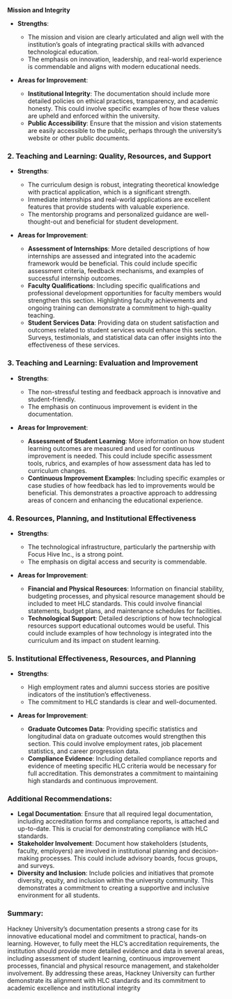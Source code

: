**Mission and Integrity**

-   **Strengths**:

    -   The mission and vision are clearly articulated and align well with the institution’s goals of integrating practical skills with advanced technological education.
    -   The emphasis on innovation, leadership, and real-world experience is commendable and aligns with modern educational needs.
-   **Areas for Improvement**:

    -   **Institutional Integrity**: The documentation should include more detailed policies on ethical practices, transparency, and academic honesty. This could involve specific examples of how these values are upheld and enforced within the university.
    -   **Public Accessibility**: Ensure that the mission and vision statements are easily accessible to the public, perhaps through the university’s website or other public documents.

### 2.  **Teaching and Learning: Quality, Resources, and Support**

-   **Strengths**:

    -   The curriculum design is robust, integrating theoretical knowledge with practical application, which is a significant strength.
    -   Immediate internships and real-world applications are excellent features that provide students with valuable experience.
    -   The mentorship programs and personalized guidance are well-thought-out and beneficial for student development.
-   **Areas for Improvement**:

    -   **Assessment of Internships**: More detailed descriptions of how internships are assessed and integrated into the academic framework would be beneficial. This could include specific assessment criteria, feedback mechanisms, and examples of successful internship outcomes.
    -   **Faculty Qualifications**: Including specific qualifications and professional development opportunities for faculty members would strengthen this section. Highlighting faculty achievements and ongoing training can demonstrate a commitment to high-quality teaching.
    -   **Student Services Data**: Providing data on student satisfaction and outcomes related to student services would enhance this section. Surveys, testimonials, and statistical data can offer insights into the effectiveness of these services.

### 3.  **Teaching and Learning: Evaluation and Improvement**

-   **Strengths**:

    -   The non-stressful testing and feedback approach is innovative and student-friendly.
    -   The emphasis on continuous improvement is evident in the documentation.
-   **Areas for Improvement**:

    -   **Assessment of Student Learning**: More information on how student learning outcomes are measured and used for continuous improvement is needed. This could include specific assessment tools, rubrics, and examples of how assessment data has led to curriculum changes.
    -   **Continuous Improvement Examples**: Including specific examples or case studies of how feedback has led to improvements would be beneficial. This demonstrates a proactive approach to addressing areas of concern and enhancing the educational experience.

### 4.  **Resources, Planning, and Institutional Effectiveness**

-   **Strengths**:

    -   The technological infrastructure, particularly the partnership with Focus Hive Inc., is a strong point.
    -   The emphasis on digital access and security is commendable.
-   **Areas for Improvement**:

    -   **Financial and Physical Resources**: Information on financial stability, budgeting processes, and physical resource management should be included to meet HLC standards. This could involve financial statements, budget plans, and maintenance schedules for facilities.
    -   **Technological Support**: Detailed descriptions of how technological resources support educational outcomes would be useful. This could include examples of how technology is integrated into the curriculum and its impact on student learning.

### 5.  **Institutional Effectiveness, Resources, and Planning**

-   **Strengths**:

    -   High employment rates and alumni success stories are positive indicators of the institution’s effectiveness.
    -   The commitment to HLC standards is clear and well-documented.
-   **Areas for Improvement**:

    -   **Graduate Outcomes Data**: Providing specific statistics and longitudinal data on graduate outcomes would strengthen this section. This could involve employment rates, job placement statistics, and career progression data.
    -   **Compliance Evidence**: Including detailed compliance reports and evidence of meeting specific HLC criteria would be necessary for full accreditation. This demonstrates a commitment to maintaining high standards and continuous improvement.

### Additional Recommendations:

-   **Legal Documentation**: Ensure that all required legal documentation, including accreditation forms and compliance reports, is attached and up-to-date. This is crucial for demonstrating compliance with HLC standards.
-   **Stakeholder Involvement**: Document how stakeholders (students, faculty, employers) are involved in institutional planning and decision-making processes. This could include advisory boards, focus groups, and surveys.
-   **Diversity and Inclusion**: Include policies and initiatives that promote diversity, equity, and inclusion within the university community. This demonstrates a commitment to creating a supportive and inclusive environment for all students.

### Summary:

Hackney University’s documentation presents a strong case for its innovative educational model and commitment to practical, hands-on learning. However, to fully meet the HLC’s accreditation requirements, the institution should provide more detailed evidence and data in several areas, including assessment of student learning, continuous improvement processes, financial and physical resource management, and stakeholder involvement. By addressing these areas, Hackney University can further demonstrate its alignment with HLC standards and its commitment to academic excellence and institutional integrity
